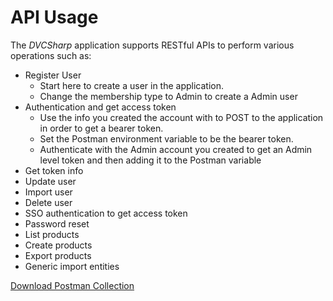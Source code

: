 # API Usage

The *DVCSharp* application supports RESTful APIs to perform various operations such as:

* Register User
    * Start here to create a user in the application.
    * Change the membership type to Admin to create a Admin user
* Authentication and get access token
    * Use the info you created the account with to POST to the application in order to get a bearer token.
    * Set the Postman environment variable to be the bearer token.
    * Authenticate with the Admin account you created to get an Admin level token and then adding it to the Postman variable
* Get token info
* Update user
* Import user
* Delete user
* SSO authentication to get access token
* Password reset
* List products
* Create products
* Export products
* Generic import entities

[Download Postman Collection](DVCSharp-API.postman_collection.json)